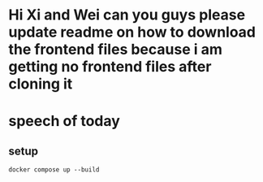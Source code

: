 
# Hi Xi and Wei can you guys please update readme on how to download the frontend files because i am getting no frontend files after cloning it

# speech of today

## setup

`docker compose up --build`
